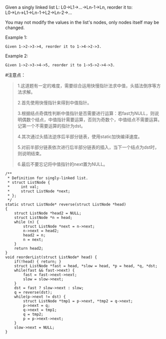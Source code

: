 Given a singly linked list L: L0→L1→…→Ln-1→Ln,
reorder it to: L0→Ln→L1→Ln-1→L2→Ln-2→…

You may not modify the values in the list's nodes, only nodes itself may be changed.

Example 1:
	
	Given 1->2->3->4, reorder it to 1->4->2->3.

Example 2:
	
	Given 1->2->3->4->5, reorder it to 1->5->2->4->3.

#注意点：
>1.这道题有一定的难度，需要综合运用快慢指针法求中值，头插法倒序等方法求解。
>
>2.首先使用快慢指针来得到中值指针。
>
>3.根据结点奇偶性判断中值指针是否需要进行运算：若fast为NULL，则说明偶数个结点，中值指针需要运算，否则为奇数个，中值结点不需要运算。记第一个不需要运算的指针为dst。
>
>4.其次通过头插法逆序后半部分链表，使用static加快编译速度。
>
>5.对前半部分链表依次进行后半部分链表的插入，当下一个结点为dst时，则说明结束。
>
>6.最后不要忘记将中值指针的next置为NULL。

	/**
	 * Definition for singly-linked list.
	 * struct ListNode {
	 *     int val;
	 *     struct ListNode *next;
	 * };
	 */
	static struct ListNode* reverse(struct ListNode *head)
	{
	    struct ListNode *head2 = NULL;
	    struct ListNode *n = head;
	    while (n) {
	        struct ListNode *next = n->next;
	        n->next = head2;
	        head2 = n;
	        n = next;
	    }
	    return head2;
	}
	void reorderList(struct ListNode* head) {
	    if(!head) { return; }
	    struct ListNode *fast = head, *slow = head, *p = head, *q, *dst;
	    while(fast && fast->next) {
	        fast = fast->next->next;
	        slow = slow->next;
	    }
	    dst = fast ? slow->next : slow;
	    q = reverse(dst);
	    while(p->next != dst) {
	        struct ListNode *tmp1 = p->next, *tmp2 = q->next;
	        p->next = q;
	        q->next = tmp1;
	        q = tmp2;
	        p = p->next->next;
	    }
	    slow->next = NULL;
	}